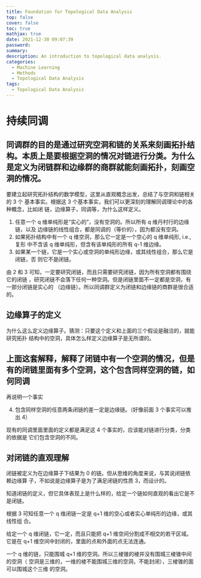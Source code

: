 ```yaml
---
title: Foundation for Topological Data Analysis
top: false
cover: false
toc: true
mathjax: true
date: 2021-12-30 09:07:39
password:
summary:
description: An introduction to topological data analysis.
categories:
  - Machine Learning
  - Methods
  - Topological Data Analysis
tags:
  - Topological Data Analysis
---
```


# 持续同调

## 同调群的目的是通过研究空洞和链的关系来刻画拓扑结构。本质上是要根据空洞的情况对链进行分类。为什么是定义为闭链群和边缘群的商群就能刻画拓扑，刻画空洞的情况。

要建立起研究拓扑结构的数学模型，这里从直观概念出发，总结了与空洞和链相关的 3 个
基本事实。根据这 3 个基本事实，我们可以更深刻的理解同调理论中的各种概念，比如闭
链，边缘算子，同调等，为什么这样定义。

1. 任意一个 q 维单纯形是“实心的”，没有空洞的。所以所有 q 维丹村行的边缘链，以及
   边缘链的线性组合，都是同调的（等价的），因为都没有空洞。
2. 如果拓扑结构中有一个 q 维空洞，那么它一定是一个空心的 q 维单纯形, i.e., 复形
   中不含该 q 维单纯形，但含有该单纯形的所有 q-1 维边缘。
3. 如果某一个链，它是一个实心或空洞的单纯形边缘，或其线性组合，那么它是闭链，否
   则它不是闭链。

由 2 和 3 可知，一定要研究闭链，而且只需要研究闭链，因为所有空洞都有围绕它的闭链
，研究闭链不会落下任何一种空洞。但是闭链里面不一定都是空洞，有一部分闭链是实心的
（边缘链）。所以同调群定义为闭链和边缘链的商群是很合适的。

## 边缘算子的定义

为什么这么定义边缘算子。猜测：只要这个定义和上面的三个假设是融洽的，就能研究拓扑
结构中的空洞，具体怎么样定义边缘算子是无所谓的。

## 上面这套解释，解释了闭链中有一个空洞的情况，但是有的闭链里面有多个空洞，这个包含同样空洞的链，如何同调

再说明一个事实

4. 包含同样空洞的任意两条闭链的差一定是边缘链。（好像前面 3 个事实可以推出 4）

现有的同调里面里面的定义都是满足这 4 个事实的，应该能对链进行分类，分类的依据是
它们包含空洞的不同。

## 对闭链的直观理解

闭链被定义为在边缘算子下结果为 0 的链。但从思维的角度来说，与其说闭链依赖边缘算
子，不如说是边缘算子是为了满足闭链的性质 3，而设计的。

知道闭链的定义，但它具体表现上是什么样的，给定一个链如何直观的看出它是不是闭链。

根据 3 可知任意一个 q 维闭链一定是 q+1 维的空心或者实心单纯形的边缘，或其线性组
合。

给定一个 q 维闭链，它一定，而且只能把 q+1 维空间分割成不相交的若干区域。它是在
q+1 维空间中封闭的，里面的点和外面的点无法连通。

一个 q 维的链，只能围城 q+1 维的空洞。所以三棱锥的棱并没有围城三棱锥中间的空洞（
空洞是三维的，一维的棱不能围城三维的空洞，不能封闭），三棱锥的面可以围城这个三维
的空洞。
